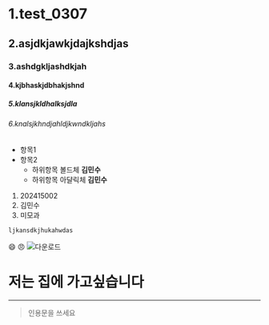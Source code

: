# 1.test_0307
## 2.asjdkjawkjdajkshdjas
### 3.ashdgkljashdkjah
#### 4.kjbhaskjdbhakjshnd
##### 5.klansjkldhalksjdla
###### 6.knalsjkhndjahldjkwndkljahs
- 항목1
- 항목2
  - 하위항목 볼드체 **김민수**
  - 하위항목 아댤릭체 **김민수**
1. 202415002
2. 김민수
3. 미모과
```bash
ljkansdkjhukahwdas
```
😄
😠
![다운로드](https://github.com/minsoo3102/test_0307/assets/159438834/bd359b82-5420-4de4-a202-1b0e6b5fecc8)
# 저는 집에 가고싶습니다
---
> 인용문을 쓰세요
